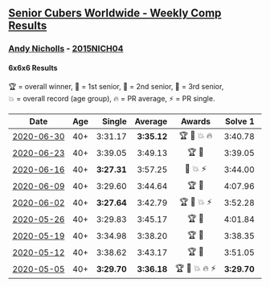 <style>table {white-space: nowrap;}</style>

## [Senior Cubers Worldwide - Weekly Comp Results](/scw-comp/results/)
### [Andy Nicholls](README.md) - [2015NICH04](https://www.worldcubeassociation.org/persons/2015NICH04?event=666)
#### 6x6x6 Results

<span style="white-space: nowrap;">🏆 = overall winner</span>, <span style="white-space: nowrap;">🥇 = 1st senior</span>, <span style="white-space: nowrap;">🥈 = 2nd senior</span>, <span style="white-space: nowrap;">🥉 = 3rd senior</span>, <span style="white-space: nowrap;">💥 = overall record (age group)</span>, <span style="white-space: nowrap;">🔥 = PR average</span>, <span style="white-space: nowrap;">⚡ = PR single</span>.

| Date | Age | Single | Average | Awards | Solve 1 | Solve 2 | Solve 3 | Video |
| :--: | :--: | --: | --: | :--: | --: | --: | --: | :-- |
| [2020-06-30](../../results/2020-06-30/666.md) | 40+ | 3:31.17 | **3:35.12** | 🏆 🥇 💥 🔥 | 3:40.78 | 3:33.41 | 3:31.17 | [Link](https://www.facebook.com/events/284746466306313/permalink/285158502931776/) |
| [2020-06-23](../../results/2020-06-23/666.md) | 40+ | 3:39.05 | 3:49.13 | 🏆 🥇 | 3:39.05 | 3:46.77 | 4:01.56 | [Link](https://www.facebook.com/events/268636114456043/permalink/279551773364477/) |
| [2020-06-16](../../results/2020-06-16/666.md) | 40+ | **3:27.31** | 3:57.25 | 🥈 💥 ⚡ | 3:44.00 | **3:27.31** | 4:40.43 | [Link](https://www.facebook.com/events/256188575607890/permalink/258506008709480/) |
| [2020-06-09](../../results/2020-06-09/666.md) | 40+ | 3:29.60 | 3:44.64 | 🏆 🥇 | 4:07.96 | 3:29.60 | 3:36.36 | [Link](https://www.facebook.com/events/1130228284009045/permalink/1131120660586474/) |
| [2020-06-02](../../results/2020-06-02/666.md) | 40+ | **3:27.64** | 3:42.79 | 🏆 🥇 💥 ⚡ | 3:52.28 | **3:27.64** | 3:48.45 | [Link](https://www.facebook.com/events/573401076937046/permalink/573727163571104/) |
| [2020-05-26](../../results/2020-05-26/666.md) | 40+ | 3:29.83 | 3:45.17 | 🏆 🥇 | 4:01.84 | 3:43.84 | 3:29.83 | [Link](https://www.facebook.com/events/637852836799991/permalink/639257566659518/) |
| [2020-05-19](../../results/2020-05-19/666.md) | 40+ | 3:34.98 | 3:38.20 | 🏆 🥇 | 3:38.35 | 3:41.27 | 3:34.98 | [Link](https://www.facebook.com/events/201300894172579/permalink/202112780758057/) |
| [2020-05-12](../../results/2020-05-12/666.md) | 40+ | 3:38.62 | 3:43.17 | 🏆 🥇 | 3:51.05 | 3:38.62 | 3:39.84 | [Link](https://www.facebook.com/events/276138643524223/permalink/276777570126997/) |
| [2020-05-05](../../results/2020-05-05/666.md) | 40+ | **3:29.70** | **3:36.18** | 🏆 🥇 💥 🔥 ⚡ | **3:29.70** | 3:33.32 | 3:45.53 | [Link](https://www.facebook.com/events/557526585195168/permalink/558595331754960/) |


<!-- Global site tag (gtag.js) - Google Analytics -->
<script async src="https://www.googletagmanager.com/gtag/js?id=UA-86348435-3"></script>
<script>window.dataLayer = window.dataLayer || []; function gtag() {dataLayer.push(arguments);} gtag('js', new Date()); gtag('config', 'UA-86348435-3');</script>
